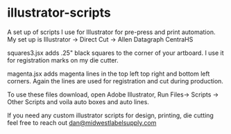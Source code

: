 # illustrator-scripts
A set up of scripts I use for Illustrator for pre-press and print automation. My set up is Illustrator -> Direct Cut -> Allen Datagraph CentraHS

squares3.jsx adds .25" black squares to the corner of your artboard. I use it for registration marks on my die cutter.

magenta.jsx adds magenta lines in the top left top right and bottom left corners. Again the lines are used for registration and cut during production.

To use these files download, open Adobe Illustrator, Run Files-> Scripts -> Other Scripts and voila auto boxes and auto lines.

If you need any custom illustrator scripts for design, printing, die cutting feel free to reach out dan@midwestlabelsupply.com 
